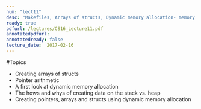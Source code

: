 ```yaml
---
num: "lect11"
desc: "Makefiles, Arrays of structs, Dynamic memory allocation- memory leaks, dangling pointers, segfaults"
ready: true
pdfurl: /lectures/CS16_Lecture11.pdf
annotatedpdfurl: 
annotatedready: false
lecture_date:  2017-02-16 
---
```


#Topics

* Creating arrays of structs
* Pointer arithmetic
* A first look at dynamic memory allocation
* The hows and whys of creating data on the stack vs. heap
* Creating pointers, arrays and structs using dynamic memory allocation